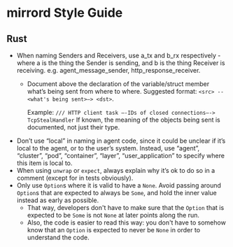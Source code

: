 # mirrord Style Guide

## Rust

- When naming Senders and Receivers, use a_tx and b_rx respectively - where a is the thing the Sender is sending, and b is the thing Receiver is receiving. e.g. agent_message_sender, http_response_receiver.
    - Document above the declaration of the variable/struct member what’s being sent from where to where. Suggested format:
      `<src> --<what's being sent>—> <dst>`.

      Example:
      `/// HTTP client task —-IDs of closed connections—-> TcpStealHandler`
      If known, the meaning of the objects being sent is documented, not just their type.
- Don’t use “local” in naming in agent code, since it could be unclear if it’s local to the agent, or to the user’s system. Instead, use “agent”, “cluster”, “pod”, “container”, “layer”, “user_application” to specify where this item is local to.
- When using `unwrap` or `expect`, always explain why it’s ok to do so in a comment (except for in tests obviously).
- Only use `Option`s where it is valid to have a `None`. Avoid passing around
  `Option`s that are expected to always be `Some`, and hold the inner value
  instead as early as possible.
  - That way, developers don't have to make sure that the `Option` that is
    expected to be `Some` is not `None` at later points along the run.
  - Also, the code is easier to read this way: you don't have to somehow know
    that an `Option` is expected to never be `None` in order to understand the
    code.
